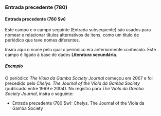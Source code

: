 ### Entrada precedente (780)

#### Entrada precedente (780 $w)
Este campo e o campo seguinte (Entrada subsequente) são usados para nomear e relacionar títulos alternativos de itens, como um título de periódico que teve nomes diferentes.

Insira aqui o nome pelo qual o periódico era anteriormente conhecido. Este campo é ligado à base de dados **Literatura secundária**.   

##### Exemplo
O periódico _The Viola da Gamba Society Journal_ começou em 2007 e foi precedido pelo _Chelys. The Journal of the Viola da Gamba Society_ (publicado entre 1969 e 2004). No registro para _The Viola da Gamba Society Journal_, insira o seguinte:  
- Entrada precedente (780 $w): Chelys. The Journal of the Viola da Gamba Society

